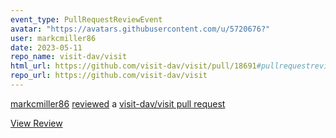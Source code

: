 ```yaml
---
event_type: PullRequestReviewEvent
avatar: "https://avatars.githubusercontent.com/u/5720676?"
user: markcmiller86
date: 2023-05-11
repo_name: visit-dav/visit
html_url: https://github.com/visit-dav/visit/pull/18691#pullrequestreview-1423454417
repo_url: https://github.com/visit-dav/visit
---
```


<a href='https://github.com/markcmiller86' target='_blank'>markcmiller86</a> <a href='https://github.com/visit-dav/visit/pull/18691#pullrequestreview-1423454417' target='_blank'>reviewed</a> a <a href='https://github.com/visit-dav/visit/pull/18691' target='_blank'>visit-dav/visit pull request</a>

<small></small>

<a href='https://github.com/visit-dav/visit/pull/18691#pullrequestreview-1423454417' target='_blank'>View Review</a>